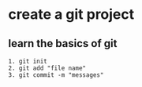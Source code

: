 

# **create a git project**

## learn the basics of git 

	1. git init 
	2. git add "file name"
	3. git commit -m "messages"
















